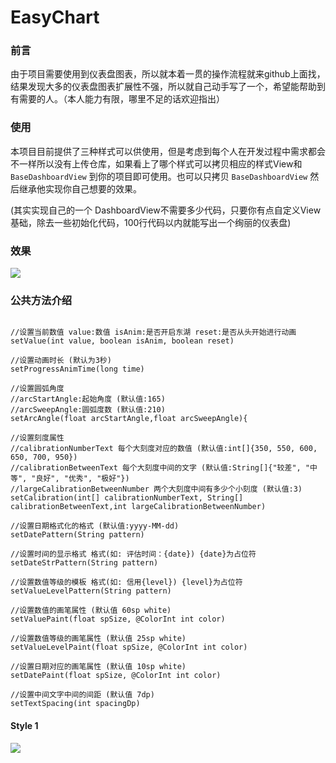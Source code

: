 # EasyChart

### 前言

由于项目需要使用到仪表盘图表，所以就本着一贯的操作流程就来github上面找，结果发现大多的仪表盘图表扩展性不强，所以就自己动手写了一个，希望能帮助到有需要的人。（本人能力有限，哪里不足的话欢迎指出）

### 使用

本项目目前提供了三种样式可以供使用，但是考虑到每个人在开发过程中需求都会不一样所以没有上传仓库，如果看上了哪个样式可以拷贝相应的样式View和 `BaseDashboardView` 到你的项目即可使用。也可以只拷贝 `BaseDashboardView` 然后继承他实现你自己想要的效果。

(其实实现自己的一个 DashboardView不需要多少代码，只要你有点自定义View基础，除去一些初始化代码，100行代码以内就能写出一个绚丽的仪表盘)

### 效果

![](https://github.com/apinIron/EasyChart/blob/master/image/frame.gif)

### 公共方法介绍

```

//设置当前数值 value:数值 isAnim:是否开启东湖 reset:是否从头开始进行动画
setValue(int value, boolean isAnim, boolean reset)

//设置动画时长 (默认为3秒)
setProgressAnimTime(long time)

//设置圆弧角度 
//arcStartAngle:起始角度 (默认值:165)
//arcSweepAngle:圆弧度数 (默认值:210)
setArcAngle(float arcStartAngle,float arcSweepAngle){

//设置刻度属性
//calibrationNumberText 每个大刻度对应的数值 (默认值:int[]{350, 550, 600, 650, 700, 950})
//calibrationBetweenText 每个大刻度中间的文字 (默认值:String[]{"较差", "中等", "良好", "优秀", "极好"})
//largeCalibrationBetweenNumber 两个大刻度中间有多少个小刻度 (默认值:3)
setCalibration(int[] calibrationNumberText, String[] calibrationBetweenText,int largeCalibrationBetweenNumber)

//设置日期格式化的格式 (默认值:yyyy-MM-dd)
setDatePattern(String pattern)

//设置时间的显示格式 格式(如: 评估时间：{date}) {date}为占位符
setDateStrPattern(String pattern)

//设置数值等级的模板 格式(如: 信用{level}) {level}为占位符
setValueLevelPattern(String pattern)

//设置数值的画笔属性 (默认值 60sp white)
setValuePaint(float spSize, @ColorInt int color)

//设置数值等级的画笔属性 (默认值 25sp white)
setValueLevelPaint(float spSize, @ColorInt int color)

//设置日期对应的画笔属性 (默认值 10sp white)
setDatePaint(float spSize, @ColorInt int color)

//设置中间文字中间的间距 (默认值 7dp)
setTextSpacing(int spacingDp)

```

#### Style 1

![](https://github.com/apinIron/EasyChart/blob/master/image/1.png)

